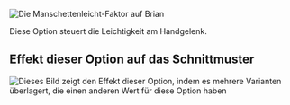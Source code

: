 ![Die Manschettenleicht-Faktor auf Brian](./cuffease.svg)

Diese Option steuert die Leichtigkeit am Handgelenk.

## Effekt dieser Option auf das Schnittmuster

![Dieses Bild zeigt den Effekt dieser Option, indem es mehrere Varianten überlagert, die einen anderen Wert für diese Option haben](brian_cuffease_sample.svg "Effekt dieser Option auf das Schnittmuster")
